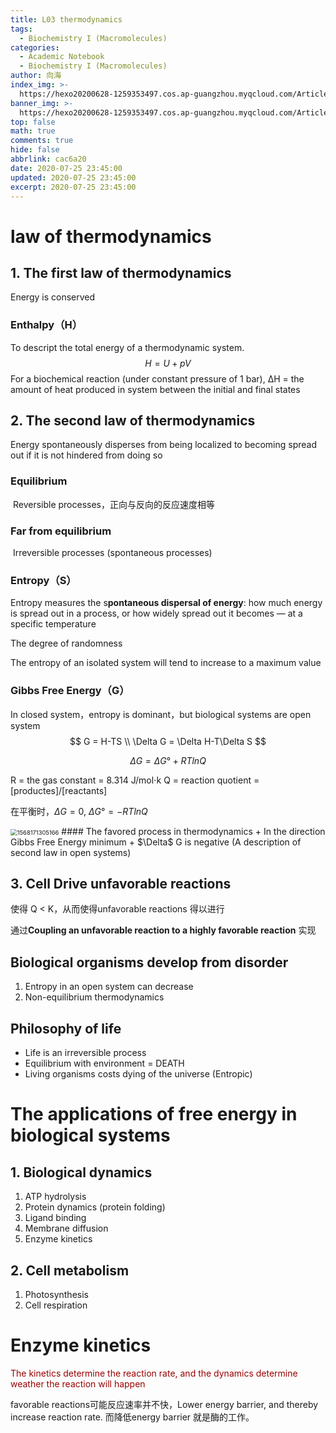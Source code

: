 ```yaml
---
title: L03 thermodynamics
tags:
  - Biochemistry I (Macromolecules)
categories:
  - Academic Notebook
  - Biochemistry I (Macromolecules)
author: 向海
index_img: >-
  https://hexo20200628-1259353497.cos.ap-guangzhou.myqcloud.com/Articles/Academic_Notes/Biochemistry%20I%20%28Macromolecules%29/20200725_photo_2020-07-12_22-40-56.jpg
banner_img: >-
  https://hexo20200628-1259353497.cos.ap-guangzhou.myqcloud.com/Articles/Academic_Notes/Biochemistry%20I%20%28Macromolecules%29/20200725_photo_2020-07-10_21-07-00.jpg
top: false
math: true
comments: true
hide: false
abbrlink: cac6a20
date: 2020-07-25 23:45:00
updated: 2020-07-25 23:45:00
excerpt: 2020-07-25 23:45:00
---
```



# law of thermodynamics

## 1. The first law of thermodynamics

Energy is conserved

### Enthalpy（H）

To descript the total energy of a thermodynamic system.
$$
H = U+pV
$$
For a biochemical reaction (under constant pressure of 1 bar), ΔH = the amount of heat produced in system between the initial and final states

## 2. The second law of thermodynamics

Energy spontaneously disperses from being localized to becoming spread out if it is not hindered from doing so

### Equilibrium

​	Reversible processes，正向与反向的反应速度相等

### Far from equilibrium

​	Irreversible processes (spontaneous processes)

### Entropy（S）

Entropy measures the s**pontaneous dispersal of energy**: how much energy is spread out in a process, or how widely spread out it becomes — at a specific temperature

The degree of randomness

The entropy of an isolated system will tend to increase to a maximum value

### Gibbs Free Energy（G）

In closed system，entropy is dominant，but biological systems are open system
$$
G = H-TS  \\ \Delta G = \Delta H-T\Delta S
$$

$$
\Delta G = \Delta G °+RT lnQ
$$

R = the gas constant = 8.314 J/mol$\cdot$k
Q = reaction quotient = [productes]/[reactants]

在平衡时，$\Delta G = 0,\ \Delta G° = -RTlnQ$

<img src="https://20190531-1259353497.cos.ap-guangzhou.myqcloud.com/1568171305166.png" alt="1568171305166" style="zoom: 67%;" />
#### The favored process in thermodynamics
+ In the direction Gibbs Free Energy minimum
+ $\Delta$ G is negative (A description of second law in open systems)


## 3. Cell Drive unfavorable reactions

使得 Q < K，从而使得unfavorable reactions 得以进行

通过**Coupling an unfavorable reaction to a highly favorable reaction** 实现

## Biological organisms develop from disorder
1. Entropy in an open system can decrease
2. Non-equilibrium thermodynamics

## Philosophy of life
+ Life is an irreversible process
+ Equilibrium with environment = DEATH
+ Living organisms costs dying of the universe (Entropic)


# The applications of free energy in biological systems

## 1. Biological dynamics

1. ATP hydrolysis
1. Protein dynamics (protein folding)
1. Ligand binding
1. Membrane diffusion
1. Enzyme kinetics

## 2. Cell metabolism

1. Photosynthesis
1. Cell respiration

# Enzyme kinetics

<font color="990000">The kinetics determine the reaction rate, and the dynamics determine weather the reaction will happen</font>

favorable reactions可能反应速率并不快，Lower energy barrier, and thereby increase reaction rate. 而降低energy barrier 就是酶的工作。




